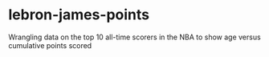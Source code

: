 # lebron-james-points
Wrangling data on the top 10 all-time scorers in the NBA to show age versus cumulative points scored
